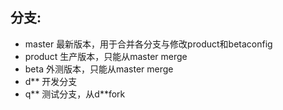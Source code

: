 ## 分支:
* master 最新版本，用于合并各分支与修改product和betaconfig
* product 生产版本，只能从master merge
* beta 外测版本，只能从master merge
* d** 开发分支
* q** 测试分支，从d**fork
